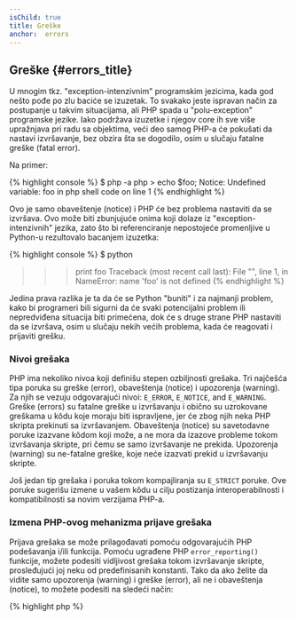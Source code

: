 ```yaml
---
isChild: true
title: Greške
anchor:  errors
---
```


## Greške {#errors_title}

U mnogim tkz. "exception-intenzivnim" programskim jezicima, kada god nešto pođe po zlu baciće se izuzetak.
To svakako jeste ispravan način za postupanje u takvim situacijama, ali PHP spada u "polu-exception" programske jezike.
Iako podržava izuzetke i njegov core ih sve više upražnjava pri radu sa objektima, veći deo samog PHP-a će pokušati
da nastavi izvršavanje, bez obzira šta se dogodilo, osim u slučaju fatalne greške (fatal error).

Na primer:

{% highlight console %}
$ php -a
php > echo $foo;
Notice: Undefined variable: foo in php shell code on line 1
{% endhighlight %}

Ovo je samo obaveštenje (notice) i PHP će bez problema nastaviti da se izvršava. Ovo može biti zbunjujuće onima koji dolaze iz "exception-intenzivnih" jezika, zato što bi referenciranje nepostojeće promenljive u Python-u rezultovalo bacanjem izuzetka:

{% highlight console %}
$ python
>>> print foo
Traceback (most recent call last):
  File "<stdin>", line 1, in <module>
NameError: name 'foo' is not defined
{% endhighlight %}

Jedina prava razlika je ta da će se Python "buniti" i za najmanji problem, kako bi programeri bili sigurni
da će svaki potencijalni problem ili nepredviđena situacija biti primećena, dok će s druge strane PHP nastaviti da se izvršava,
osim u slučaju nekih većih problema, kada će reagovati i prijaviti grešku.

### Nivoi grešaka

PHP ima nekoliko nivoa koji definišu stepen ozbiljnosti grešaka. Tri najčešća tipa poruka su greške (error),
obaveštenja (notice) i upozorenja (warning). Za njih se vezuju odgovarajući nivoi: `E_ERROR`, `E_NOTICE`, and `E_WARNING`.
Greške (errors) su fatalne greške u izvršavanju i obično su uzrokovane greškama u kôdu koje moraju biti ispravljene,
jer će zbog njih neka PHP skripta prekinuti sa izvršavanjem. Obaveštenja (notice) su savetodavne poruke izazvane kôdom koji može,
a ne mora da izazove probleme tokom izvršavanja skripte, pri čemu se samo izvršavanje ne prekida. Upozorenja (warning) su ne-fatalne greške, koje neće izazvati prekid u izvršavanju skripte.

Još jedan tip grešaka i poruka tokom kompajliranja su `E_STRICT` poruke. Ove poruke sugerišu izmene u vašem kôdu u cilju
postizanja interoperabilnosti i kompatibilnosti sa novim verzijama PHP-a.

### Izmena PHP-ovog mehanizma prijave grešaka

Prijava grešaka se može prilagođavati pomoću odgovarajućih PHP podešavanja i/ili funkcija. Pomoću ugrađene PHP `error_reporting()`
funkcije, možete podesiti vidljivost grešaka tokom izvršavanje skripte, prosleđujući joj neku od predefinisanih konstanti.
Tako da ako želite da vidite samo upozorenja (warning) i greške (error), ali ne i obaveštenja (notice), to možete podesiti na sledeći način:

{% highlight php %}
<?php
error_reporting(E_ERROR | E_WARNING);
{% endhighlight %}

Takođe možete imati kontrolu nad tim da li će se same greške biti prikazivane (korisno tokom razvoja) ili će biti sakrivene,
pa eventualno logovane (korisno u produkciji). Za više informacija o ovome pogledajte sekciju [Prijava grešaka][errorreport].

### Inline "suzbijanje" (suppress) grešaka

Možete naložiti PHP-u da suzbije određene greške putem operatora za kontrolu grešaka - `@`. Ovaj operator možete postaviti
na početak nekog izraza, nakon čega će svaka greška koja je direktan rezultat tog izraza biti potisnuta.

{% highlight php %}
<?php
echo @$foo['bar'];
{% endhighlight %}

Ovaj kôd će ispisati `$foo['bar']` ako postoji, ali će jednostavno vratiti null i neće ispisati ništa ako promenjiva `$foo`
ili `'bar'` indeks ne postoji. Bez operatora za kontrolu grešaka, ova linija kôda bi izazvala `PHP Notice: Undefined
variable: foo` ili `PHP Notice: Undefined index: bar` grešku.

Ovo možda deluje kao nešto veoma korisno, ali sa sobom nosi nekoliko neželjenih kompromisa. PHP obrađuje izraze sa
`@` operatorom dosta sporije nego one bez njega. Prevremena optimizacija može biti ključni argument u tom slučaju,
ali kako su performanse od posebne važnosti za vašu aplikaciju/biblioteku, neophodno je da razumete posledice koje
prouzrokuje operator za kontrolu grešaka.

Druga stvar, operator za kontrolu grešaka će "progutati" neku grešku **u potpunosti**. Greška neće biti prikazana,
niti logovana (error log). Takođe, nije moguće isključivanje ovog operatora u stock/produkcionim PHP sistemima.
Iako ta neka greška koju vidite jeste bezopasna, neka druga, manje bezopasna greška će takođe ostati "pritajena".

Ako postoji način da izbegnete `@` operator, uradite to. Na primer, prethodni primer je mogao biti napisan
na sledeći način:

{% highlight php %}
<?php
echo isset($foo['bar']) ? $foo['bar'] : '';
{% endhighlight %}

Slučaj u kojima suzbijanje grešaka može imati smisla je kada `fopen()` pokuša da učita nepostojeći fajl. Možete
prethodno da proverite da li taj fajl postoji, ali ako je fajl obrisan nakon provere i pre `fopen()` poziva (što možda
zvuči nemoguće, ali može da se desi), onda će `fopen()` da vrati false, _a pritom_ će izbaciti i grešku. Ovo je nešto
što PHP treba da reši, ali to je jedini primer gde suzbijanje grešaka ima smisla.

Ranije je pomenuto da nema načina da se u stock PHP sistemima isključi operator za kontrolu grešaka. Ipak, [Xdebug]
poseduje `xdebug.scream` ini podešavanje, koje će isključiti ovaj operator. Ovo podešavanje možete postaviti putem
vašeg `php.ini` fajla na sledeći način:

{% highlight ini %}
xdebug.scream = On
{% endhighlight %}

Takođe možete izmeniti ovo podešavanje i tokom izvršavanja pomoću `ini_set` funkcije:

{% highlight php %}
<?php
ini_set('xdebug.scream', '1')
{% endhighlight %}


"[Scream]" PHP ekstenzija nudi sličnu funkcionalnost kao Xdebug, ali se u njenom slučaju odgovarajuće
ini podešavanje zove `scream.enabled`.

Ovo je korisno kada debug-ujete kôd i sumnjate da su neke informativne greške potisnute. Koristite scream oprezno,
kao privremen debugging alat. Postoji dosta PHP biblioteka koje ne mogu da rade kada je operator za kontrolu grešaka
isključen.

* [Operatori za kontrolu grešaka]
* [SitePoint]
* [Xdebug]
* [Scream]


### ErrorException

PHP je i te kako sposoban da bude "exception-intenzivan" programski jezik i za to je potrebno svega nekoliko
linija kôda. U principu, vaše greške i izuzetke možete bacati uz pomoć `ErrorException` klase, koja se izvodi iz
`Exception` klase.

Ovo je česta praksa u mnogim modernim frejmvorcima kao što su Symfony i Laravel. U debug modu *(ili "dev" modu)*
oba ova frejmvorka će prikazati lep i čist *stack trace*.

Takođe, postoje neki paketi za bolje obrađivanje grešaka i izuzetaka i obaveštavanje o njima. Na primer [Whoops!] koji dolazi sa podrazumevanom
Laravel instalacijom ali se može koristiti u bilo kojem drugom frejmvorku.

Bacanjem grešaka i izuzetaka u toku razvoja, možete njima da manipulišete bolje nego inače, jer ako naiđete na
izuzetak tokom razvoja, možete da ga uokvirite catch blokom kako biste ga na određen način obradili. Svaki izuzetak
kojeg uhvatite, automatski čini vašu aplikaciju malo više robustnijom.

Za više informacija na ovu temu i detalja kako se koristi `ErrorException` klasa pročitajte u
poglavlju [ErrorException klasa][errorexception].

* [Operatori za kontrolu grešaka]
* [Predefinisane konstante za upravljanje greškama]
* [`error_reporting()`][error_reporting]
* [Reporting][errorreport]


[errorreport]: /#error_reporting
[Xdebug]: http://xdebug.org/docs/basic
[Scream]: http://php.net/book.scream
[Operatori za kontrolu grešaka]: http://php.net/language.operators.errorcontrol
[SitePoint]: http://www.sitepoint.com/
[Whoops!]: http://filp.github.io/whoops/
[errorexception]: http://php.net/class.errorexception
[Predefinisane konstante za upravljanje greškama]: http://php.net/errorfunc.constants
[error_reporting]: http://php.net/function.error-reporting
